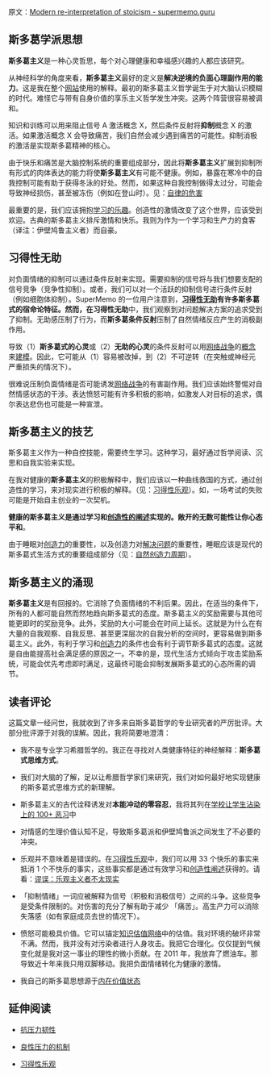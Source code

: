原文：[Modern re-interpretation of stoicism - supermemo.guru](https://supermemo.guru/wiki/Modern_re-interpretation_of_stoicism)

## 斯多葛学派思想

**斯多葛主义**是一种心灵哲思，每个对心理健康和幸福感兴趣的人都应该研究。

从神经科学的角度来看，**斯多葛主义**最好的定义是**解决逆境的负面心理副作用的能力**。这是我在整个[网站](https://supermemo.guru/wiki/This_site)使用的解释。最初的斯多葛主义哲学诞生于对大脑认识模糊的时代。难怪它与带有自身价值的享乐主义哲学发生冲突。这两个阵营很容易被调和。

知识和训练可以用来阻止信号 A 激活概念 X，然后条件反射将**抑制**概念 X 的激活。如果激活概念 X 会导致痛苦，我们自然会减少遇到痛苦的可能性。抑制消极的激活是实现斯多葛精神的核心。

由于快乐和痛苦是大脑控制系统的重要组成部分，因此将**斯多葛主义**扩展到抑制所有形式的肉体表达的能力将使**斯多葛主义**有可能不健康。例如，暴露在寒冷中的自我控制可能有助于获得冬泳的好处。然而，如果这种自我控制做得太过分，可能会导致神经损伤，甚至被冻伤（例如在登山时）。见：[自律的危害](https://supermemo.guru/wiki/Harms_of_self-discipline)

最重要的是，我们应该拥抱[学习的乐趣](https://supermemo.guru/wiki/Pleasure_of_learning)。创造性的激情改变了这个世界，应该受到欢迎。古典的斯多葛主义排斥激情和快乐。我则为作为一个学习和生产力的食客（译注：伊壁鸠鲁主义者）而自豪。

## 习得性无助

对负面情绪的抑制可以通过条件反射来实现。需要抑制的信号将与我们想要支配的信号竞争（竞争性抑制）。或者，我们可以对一个活跃的抑制信号进行条件反射（例如细胞体抑制）。SuperMemo 的一位用户注意到，**[习得性无助](https://supermemo.guru/wiki/Learned_helplessness)**有许多斯多葛式的宿命论特征。然而，在**习得性无助**中，我们观察到对问题解决方案的追求受到了抑制。无助感压制了行为，而**斯多葛条件反射**压制了自然情绪反应产生的消极副作用。

导致（1）**斯多葛式的心灵**或（2）**无助的心灵**的条件反射可以用[网络战争](https://supermemo.guru/wiki/Model)的[概念](https://supermemo.guru/wiki/Concept)来[建模](https://supermemo.guru/wiki/War_of_the_networks)。因此，它可能从（1）容易被改掉，到（2）不可逆转（在突触或神经元严重损失的情况下）。

很难说压制负面情绪是否可能诱发[网络战争](https://supermemo.guru/wiki/War_of_the_networks)的有害副作用。我们应该始终警惕对自然情感状态的干涉。表达愤怒可能有许多积极的影响，如激发人对目标的追求，偶尔表达悲伤也可能是一种宣泄。

## 斯多葛主义的技艺

斯多葛主义作为一种自控技能，需要终生学习。这种学习，最好通过哲学阅读、沉思和自我实验来实现。

在我对健康的**斯多葛主义**的积极解释中，我们应该以一种曲线救国的方式，通过创造性的学习，来对现实进行积极的解释。（见：[习得性乐观](https://supermemo.guru/wiki/Learned_optimism)）。如，一场考试的失败可能是开始自主创业的一次契机。

**健康的斯多葛主义是通过学习和[创造性的阐述](https://supermemo.guru/wiki/Creative_elaboration)实现的。敞开的无数可能性让你心态平和**。

由于睡眠对[创造力](https://supermemo.guru/wiki/Creativity)的重要性，以及创造力对[解决问题](https://supermemo.guru/wiki/Problem_solving)的重要性，睡眠应该是现代的斯多葛式生活方式的重要组成部分（见：[自然创造力周期](https://supermemo.guru/wiki/Natural_creativity_cycle)）。

## 斯多葛主义的涌现

**斯多葛主义**是有回报的。它消除了负面情绪的不利后果。因此，在适当的条件下，所有的人都可能自然而然地趋向斯多葛式的态度。斯多葛主义的奖励需要与其他可能更即时的奖励竞争。此外，奖励的大小可能会在时间上延长。这就是为什么在有大量的自我观察、自我反思、甚至更深层次的自我分析的空间时，更容易做到斯多葛主义。此外，有利于学习和[创造力](https://supermemo.guru/wiki/Creativity)的条件也会有利于调节斯多葛式的态度。这就是自由能提高社会满足感的原因之一。不幸的是，现代生活方式倾向于攻击奖励系统，可能会优先考虑即时满足，这最终可能会抑制发展斯多葛式的心态所需的调节。

## 读者评论

这篇文章一经问世，我就收到了许多来自斯多葛哲学的专业研究者的严厉批评。大部分批评源于对我的误解。因此，我将简要地澄清：

- 我不是专业学习希腊哲学的。我正在寻找对人类健康特征的神经解释：**斯多葛式思维方式**。

- 我们对大脑的了解，足以让希腊哲学家们来研究，我们对如何最好地实现健康的斯多葛式思维方式的新理解。

- 斯多葛主义的古代诠释诱发对**本能冲动的零容忍**，我将其列在[学校让学生沾染上的 100+ 恶习](https://supermemo.guru/wiki/50_bad_habits_learned_at_school#Intolerance_of_impulsivity)中

- 对情感的生理价值认知不足，导致斯多葛派和伊壁鸠鲁派之间发生了不必要的冲突。

- 乐观并不意味着是错误的。在[习得性乐观](https://supermemo.guru/wiki/Learned_optimism)中，我们可以用 33 个快乐的事实来抵消 1 个不快乐的事实，这些事实都是通过有效学习和[创造性阐述](https://supermemo.guru/wiki/Creative_elaboration)获得的。请看：[谬误：乐观主义者不太现实](https://supermemo.guru/wiki/Myth:_Optimists_are_less_realistic)

- 「抑制情绪」一词应被解释为信号（积极和消极信号）之间的斗争。这些竞争是受条件限制的。对伤害的充分了解有助于减少 「痛苦」。高生产力可以消除失落感（如有家庭成员去世的情况下）。

- 愤怒可能极具价值。它可以锚定[知识估值网络](https://supermemo.guru/wiki/Knowledge_valuation_network)中的估值。我对环境的破坏非常不满。然而，我并没有对污染者进行人身攻击。我把它合理化。仅仅提到气候变化就是我对这一事业的理性的微小贡献。在 2011 年，我放弃了燃油车。那导致近十年来我只用双脚移动。我把负面情绪转化为健康的激情。

- 我自己的斯多葛思想源于[内在价值状态](https://supermemo.guru/wiki/Intrinsically_Valuable_State)

## 延伸阅读

- [抗压力韧性](https://supermemo.guru/wiki/Stress_resilience)

- [良性压力的机制](https://supermemo.guru/wiki/Mechanics_of_eustress)

- [习得性乐观](https://supermemo.guru/wiki/Learned_optimism)